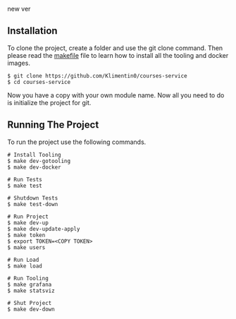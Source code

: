 new ver
## Installation

To clone the project, create a folder and use the git clone command. Then please read the [makefile](makefile) file to learn how to install all the tooling and docker images.

```
$ git clone https://github.com/Klimentin0/courses-service 
$ cd courses-service
```



Now you have a copy with your own module name. Now all you need to do is initialize the project for git.

## Running The Project

To run the project use the following commands.

```
# Install Tooling
$ make dev-gotooling
$ make dev-docker

# Run Tests
$ make test

# Shutdown Tests
$ make test-down

# Run Project
$ make dev-up
$ make dev-update-apply
$ make token
$ export TOKEN=<COPY TOKEN>
$ make users

# Run Load
$ make load

# Run Tooling
$ make grafana
$ make statsviz

# Shut Project
$ make dev-down
```